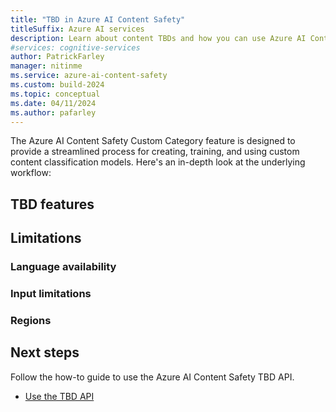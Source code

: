 ```yaml
---
title: "TBD in Azure AI Content Safety"
titleSuffix: Azure AI services
description: Learn about content TBDs and how you can use Azure AI Content Safety to handle them on your platform.
#services: cognitive-services
author: PatrickFarley
manager: nitinme
ms.service: azure-ai-content-safety
ms.custom: build-2024
ms.topic: conceptual
ms.date: 04/11/2024
ms.author: pafarley
---
```



The Azure AI Content Safety Custom Category feature is designed to provide a streamlined process for creating, training, and using custom content classification models. Here's an in-depth look at the underlying workflow:


## TBD features

## Limitations

### Language availability


### Input limitations



### Regions


## Next steps

Follow the how-to guide to use the Azure AI Content Safety TBD API.

* [Use the TBD API](../how-to/TBD-response.md)


